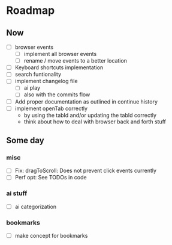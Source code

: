 # Roadmap

## Now

- [ ] browser events
  - [ ] implement all browser events
  - [ ] rename / move events to a better location
- [ ] Keyboard shortcuts implementation
- [ ] search funtionality
- [ ] implement changelog file
  - [ ] ai play
  - [ ] also with the commits flow
- [ ] Add proper documentation as outlined in continue history
- [ ] implement openTab correctly
  - by using the tabId and/or updating the tabId correctly
  - think about how to deal with browser back and forth stuff

## Some day

### misc

- [ ] Fix: dragToScroll: Does not prevent click events currently
- [ ] Perf opt: See TODOs in code

### ai stuff

- [ ] ai categorization

### bookmarks

- [ ] make concept for bookmarks
